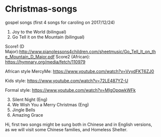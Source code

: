 # Christmas-songs
gospel songs (first 4 songs for caroling on 2017/12/24)
1) Joy to the World (bilingual)
2) Go Tell it on the Mountain (bilingual)

Score1 (D Major):http://www.pianolessons4children.com/sheetmusic/Go_Tell_It_on_the_Mountain_D_Major.pdf
Score2 (African): https://hymnary.org/media/fetch/110979

African style MercyMe: https://www.youtube.com/watch?v=VvydFKT6ZJ0

Kids style: https://www.youtube.com/watch?v=72LE487YZ-U

Formal style: https://www.youtube.com/watch?v=MIgOpqwkWFk 

3) Silent Night (Eng)
4) We Wish You a Merry Christmas (Eng)
5) Jingle Bells
6) Amazing Grace

Hi, first two songs might be sung both in Chinese and in English versions, as we will visit some Chinese families, and Homeless Shelter.
